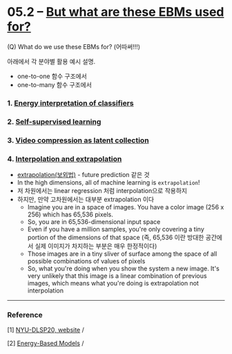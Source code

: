 # 05.2 – [But what are these EBMs used for?](https://youtu.be/eJeJWWEo7cE) 

(Q) What do we use these EBMs for?  (어따써!!!) 

아래에서 각 분야별 활용 예시 설명.

* one-to-one 함수 구조에서 
* one-to-many 함수 구조에서 

### 1. [Energy interpretation of classifiers](https://youtu.be/eJeJWWEo7cE?t=1) 



### 2. [Self-supervised learning](https://youtu.be/eJeJWWEo7cE?t=130) 



### 3. [Video compression as latent collection](https://youtu.be/eJeJWWEo7cE?t=300)



### 4. [Interpolation and extrapolation](https://youtu.be/eJeJWWEo7cE?t=492) 

- [extrapolation(보외법)](https://www.google.com/search?q=extrapolation&oq=extrapolation&aqs=chrome..69i57j0i512l9.229j0j1&sourceid=chrome&ie=UTF-8) - future prediction 같은 것 
-  In the high dimensions, all of machine learning is ```extrapolation```!
  - 저 차원에서는 linear regression 처럼 interpolation으로 작용하지 
  - 하지만, 만약 고차원에서는 대부분 extrapolation 이다 
    - Imagine you are in a space of images. You have a color image (256 x 256) which has 65,536 pixels. 
    - So, you are in 65,536-dimensional input space 
    - Even if you have a million samples, you're only covering a tiny portion of the dimensions of that space (즉, 65,536 이란 방대한 공간에서 실제 이미지가 차지하는 부분은 매우 한정적이다)
    - Those images are in a tiny sliver of surface among the space of all possible combinations of values of pixels 
    - So, what you're doing when you show the system a new image. It's very unlikely that this image is a linear combination of previous images, which means what you're doing is extrapolation not interpolation 







***

### Reference 

[1] [NYU-DLSP20, website](https://atcold.github.io/pytorch-Deep-Learning/) / 

[2] [Energy-Based Models](https://atcold.github.io/pytorch-Deep-Learning/en/week07/07-1/) /  



















